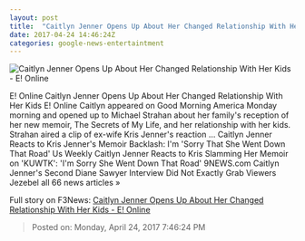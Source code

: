 ```yaml
---
layout: post
title:  "Caitlyn Jenner Opens Up About Her Changed Relationship With Her Kids - E! Online"
date: 2017-04-24 14:46:24Z
categories: google-news-entertaintment
---
```


![Caitlyn Jenner Opens Up About Her Changed Relationship With Her Kids - E! Online](http://akns-images.eonline.com/eol_images/Entire_Site/2016613/rs_300x300-160713171959-634-caitlyn-jenner-espys-071316.jpg?downsize=600:*&crop=600:315;left,top)

E! Online Caitlyn Jenner Opens Up About Her Changed Relationship With Her Kids E! Online Caitlyn appeared on Good Morning America Monday morning and opened up to Michael Strahan about her family's reception of her new memoir, The Secrets of My Life, and her relationship with her kids. Strahan aired a clip of ex-wife Kris Jenner's reaction ... Caitlyn Jenner Reacts to Kris Jenner's Memoir Backlash: I'm 'Sorry That She Went Down That Road' Us Weekly Caitlyn Jenner Reacts to Kris Slamming Her Memoir on 'KUWTK': 'I'm Sorry She Went Down That Road' 9NEWS.com Caitlyn Jenner's Second Diane Sawyer Interview Did Not Exactly Grab Viewers Jezebel all 66 news articles »


Full story on F3News: [Caitlyn Jenner Opens Up About Her Changed Relationship With Her Kids - E! Online](http://www.f3nws.com/n/jTyZQG)

> Posted on: Monday, April 24, 2017 7:46:24 PM
